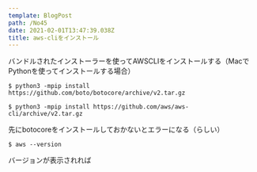 ```yaml
---
template: BlogPost
path: /No45
date: 2021-02-01T13:47:39.038Z
title: aws-cliをインストール
---
```

バンドルされたインストーラーを使ってAWSCLIをインストールする（MacでPythonを使ってインストールする場合）

```
$ python3 -mpip install https://github.com/boto/botocore/archive/v2.tar.gz

$ python3 -mpip install https://github.com/aws/aws-cli/archive/v2.tar.gz
```

先にbotocoreをインストールしておかないとエラーになる（らしい）

```
$ aws --version
```

バージョンが表示されれば
